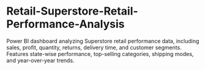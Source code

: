 # Retail-Superstore-Retail-Performance-Analysis
Power BI dashboard analyzing Superstore retail performance data, including sales, profit, quantity, returns, delivery time, and customer segments. Features state-wise performance, top-selling categories, shipping modes, and year-over-year trends.
